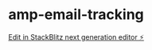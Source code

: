 # amp-email-tracking

[Edit in StackBlitz next generation editor ⚡️](https://stackblitz.com/~/github.com/MattieTK/amp-email-tracking)